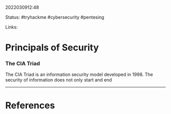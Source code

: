 2022030912:48

Status: #tryhackme #cybersecurity #pentesing

Links:

# Principals of Security
### The CIA Triad
The CIA Triad is an information security model developed in 1998. The security of information does not only start and end 




___
# References
